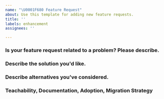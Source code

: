 ```yaml
---
name: "\U0001F680 Feature Request"
about: Use this template for adding new feature requests.
title: ''
labels: enhancement
assignees: ''

---
```


### Is your feature request related to a problem? Please describe.
<!--- A clear and concise description of what the problem is. Ex. I have an issue when [...] --->

### Describe the solution you'd like.
<!--- A clear and concise description of what you want to happen. Add any considered drawbacks. --->

### Describe alternatives you've considered.
<!--- A clear and concise description of any alternative solutions or features you've considered. --->

### Teachability, Documentation, Adoption, Migration Strategy
<!--- If you can, explain how users will be able to use this and possibly write out a version in the docs.
Maybe a screenshot or design? --->
